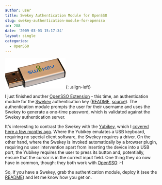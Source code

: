```yaml
---
author: user
title: Swekey Authentication Module for OpenSSO
slug: swekey-authentication-module-for-opensso
id: 288
date: '2009-03-03 15:17:34'
layout: single
categories:
  - OpenSSO
---
```


[![](images/swekey_s.png)](https://opensso.dev.java.net/public/extensions/#authnmodules){: .align-left}

I just finished another [OpenSSO Extension](https://opensso.dev.java.net/public/extensions) - this time, an authentication module for the [Swekey](http://www.swekey.com/) authentication key ([README](https://opensso.dev.java.net/source/browse/opensso/extensions/authnswekey/README.txt?view=markup), [source](https://opensso.dev.java.net/source/browse/opensso/extensions/authnswekey/src/)). The authentication module prompts the user for their username and uses the Swekey to generate a one-time password, which is validated against the Swekey authentication server.

It's interesting to contrast the Swekey with the [Yubikey](http://www.yubico.com/products/yubikey/), which I [covered here a few months ago](yubikey-authentication-module-for-opensso). Where the Yubikey emulates a USB keyboard, requiring no special client software, the Swekey requires a driver. On the other hand, where the Swekey is invoked automatically by a browser plugin, requiring no user intervention apart from inserting the device into a USB port, the Yubikey requires the user to press its button and, potentially, ensure that the cursor is in the correct input field. One thing they do now have in common, though: they both work with [OpenSSO](http://opensso.org/) :-)

So, if you have a Swekey, grab the authentication module, deploy it (see the [README](https://opensso.dev.java.net/source/browse/opensso/extensions/authnswekey/README.txt?view=markup)) and let me know how you get on.
